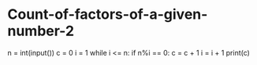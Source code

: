 # Count-of-factors-of-a-given-number-2
n = int(input())
c = 0
i = 1
while i <= n:
  if n%i == 0:
    c = c + 1
  i = i + 1
print(c)

